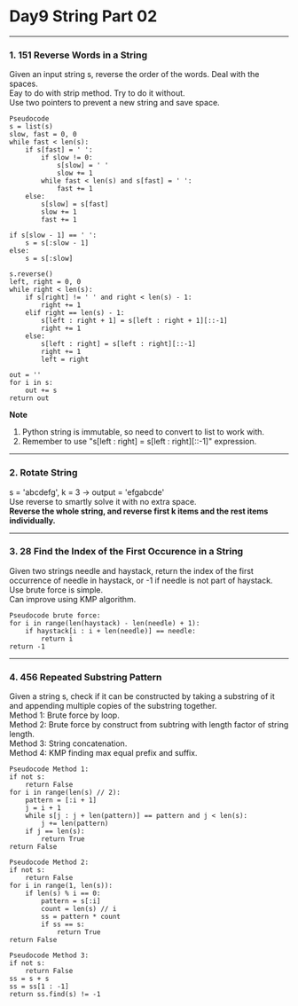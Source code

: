 # Day9 String Part 02

---

### 1. 151 Reverse Words in a String
Given an input string s, reverse the order of the words. Deal with the spaces.  
Eay to do with strip method. Try to do it without.  
Use two pointers to prevent a new string and save space.  

```
Pseudocode
s = list(s)
slow, fast = 0, 0
while fast < len(s):
    if s[fast] = ' ':
        if slow != 0:
            s[slow] = ' '
            slow += 1
        while fast < len(s) and s[fast] = ' ':
            fast += 1
    else:
        s[slow] = s[fast]
        slow += 1
        fast += 1

if s[slow - 1] == ' ':
    s = s[:slow - 1]
else:
    s = s[:slow]

s.reverse()
left, right = 0, 0
while right < len(s):
    if s[right] != ' ' and right < len(s) - 1:
        right += 1
    elif right == len(s) - 1:
        s[left : right + 1] = s[left : right + 1][::-1]
        right += 1
    else:
        s[left : right] = s[left : right][::-1]
        right += 1
        left = right

out = ''
for i in s:
    out += s
return out
```
**Note**  
1. Python string is immutable, so need to convert to list to work with.  
2. Remember to use "s[left : right] = s[left : right][::-1]" expression.  

---

### 2. Rotate String
s = 'abcdefg', k = 3 -> output = 'efgabcde'  
Use reverse to smartly solve it with no extra space.  
**Reverse the whole string, and reverse first k items and the rest items individually.**  

---

### 3. 28 Find the Index of the First Occurence in a String
Given two strings needle and haystack, return the index of the first occurrence of needle in haystack, or -1 if needle is not part of haystack.  
Use brute force is simple.  
Can improve using KMP algorithm.  

```
Pseudocode brute force:
for i in range(len(haystack) - len(needle) + 1):
    if haystack[i : i + len(needle)] == needle:
        return i
return -1
```

---

### 4. 456 Repeated Substring Pattern
Given a string s, check if it can be constructed by taking a substring of it and appending multiple copies of the substring together.  
Method 1: Brute force by loop.  
Method 2: Brute force by construct from subtring with length factor of string length.  
Method 3: String concatenation.  
Method 4: KMP finding max equal prefix and suffix.  

```
Pseudocode Method 1:
if not s:
    return False
for i in range(len(s) // 2):
    pattern = [:i + 1]
    j = i + 1
    while s[j : j + len(pattern)] == pattern and j < len(s):
        j += len(pattern)
    if j == len(s):
        return True
return False

Pseudocode Method 2:
if not s:
    return False
for i in range(1, len(s)):
    if len(s) % i == 0:
        pattern = s[:i]
        count = len(s) // i
        ss = pattern * count
        if ss == s:
            return True
return False

Pseudocode Method 3:
if not s:
    return False
ss = s + s
ss = ss[1 : -1]
return ss.find(s) != -1
```